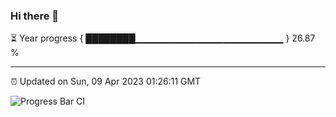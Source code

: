 ### Hi there 👋

⏳ Year progress { ████████▁▁▁▁▁▁▁▁▁▁▁▁▁▁▁▁▁▁▁▁▁▁ } 26.87 %

---

⏰ Updated on Sun, 09 Apr 2023 01:26:11 GMT

![Progress Bar CI](https://github.com/ZhaoGui/ZhaoGui/workflows/Progress%20Bar%20CI/badge.svg)
